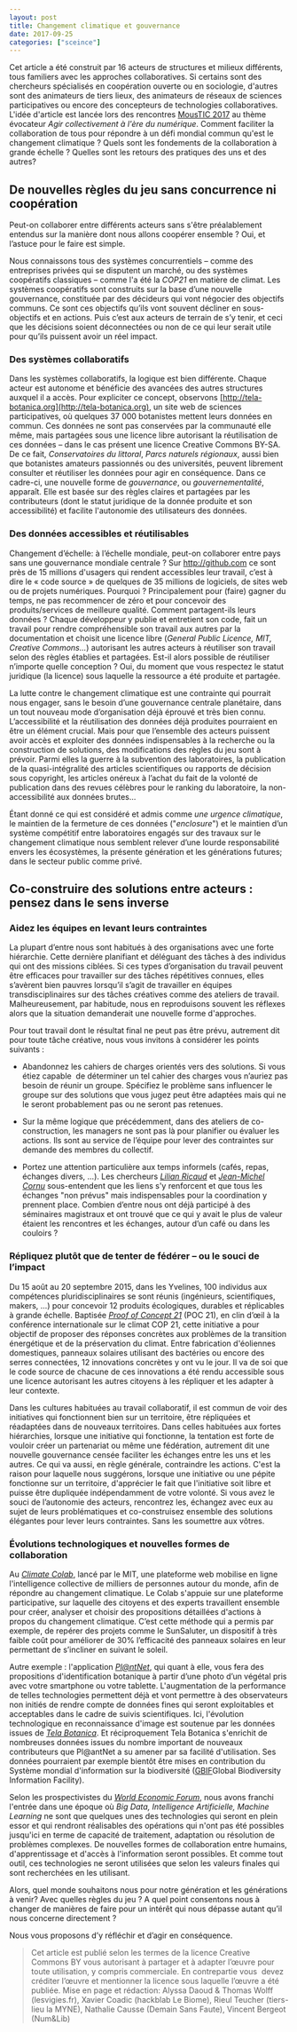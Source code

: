 ```yaml
---
layout: post
title: Changement climatique et gouvernance
date: 2017-09-25
categories: ["sceince"]
---
```


Cet article a été construit par 16 acteurs de structures et milieux différents, tous familiers avec les approches collaboratives. Si certains sont des chercheurs spécialisés en coopération ouverte ou en sociologie, d'autres sont des animateurs de tiers lieux, des animateurs de réseaux de sciences participatives ou encore des concepteurs de technologies collaboratives. L'idée d'article est lancée lors des rencontres [MousTIC 2017](http://moustic.info/2017/wakka.php?wiki=PagePrincipale) au thème évocateur _Agir collectivement à l'ère du numérique_. Comment faciliter la collaboration de tous pour répondre à un défi mondial commun qu'est le changement climatique ? Quels sont les fondements de la collaboration à grande échelle ? Quelles sont les retours des pratiques des uns et des autres? 

## De nouvelles règles du jeu sans concurrence ni coopération

Peut-on collaborer entre différents acteurs sans s'être préalablement entendus sur la manière dont nous allons coopérer ensemble ? Oui, et l’astuce pour le faire est simple.

Nous connaissons tous des systèmes concurrentiels – comme des entreprises privées qui se disputent un marché, ou des systèmes coopératifs classiques – comme l'a été la _COP21_ en matière de climat. Les systèmes coopératifs sont construits sur la base d’une nouvelle gouvernance, constituée par des décideurs qui vont négocier des objectifs communs. Ce sont ces objectifs qu’ils vont souvent décliner en sous-objectifs et en actions. Puis c’est aux acteurs de terrain de s’y tenir, et ceci que les décisions soient déconnectées ou non de ce qui leur serait utile pour qu’ils puissent avoir un réel impact.

### Des systèmes collaboratifs

Dans les systèmes collaboratifs, la logique est bien différente. Chaque acteur est autonome et bénéficie des avancées des autres structures auxquel il a accès. Pour expliciter ce concept, observons [http://tela-botanica.org](http://tela-botanica.org), un site web de sciences participatives, où quelques 37 000 botanistes mettent leurs données en commun. Ces données ne sont pas conservées par la communauté elle même, mais partagées sous une licence libre autorisant la réutilisation de ces données – dans le cas présent une licence Creative Commons BY-SA. De ce fait, _Conservatoires du littoral_, _Parcs naturels régionaux_, aussi bien que botanistes amateurs passionnés ou des universités, peuvent librement consulter et réutiliser les données pour agir en conséquence. Dans ce cadre-ci, une nouvelle forme de _gouvernance_, ou _gouvernementalité_, apparaît. Elle est basée sur des règles claires et partagées par les contributeurs (dont le statut juridique de la donnée produite et son accessibilité) et facilite l'autonomie des utilisateurs des données. 

### Des données accessibles et réutilisables

Changement d’échelle: à l’échelle mondiale, peut-on collaborer entre pays sans une gouvernance mondiale centrale ? Sur http://github.com ce sont près de 15 millions d'usagers qui rendent accessibles leur travail, c’est à dire le « code source » de quelques de 35 millions de logiciels, de sites web ou de projets numériques. Pourquoi ? Principalement pour (faire) gagner du temps, ne pas recommencer de zéro et pour concevoir des produits/services de meilleure qualité. Comment partagent-ils leurs données ? Chaque développeur y publie et entretient son code, fait un travail pour rendre compréhensible son travail aux autres par la documentation et choisit une licence libre (_General Public Licence, MIT, Creative Commons..._) autorisant les autres acteurs à réutiliser son travail selon des règles établies et partagées. Est-il alors possible de réutiliser n’importe quelle conception ? Oui, du moment que vous respectez le statut juridique (la licence) sous laquelle la ressource a été produite et partagée. 

La lutte contre le changement climatique est une contrainte qui pourrait nous engager, sans le besoin d’une gouvernance centrale planétaire, dans un tout nouveau mode d’organisation déjà éprouvé et très bien connu. L’accessibilité et la réutilisation des données déjà produites pourraient en être un élément crucial. Mais pour que l’ensemble des acteurs puissent avoir accès et exploiter des données indispensables à la recherche ou la construction de solutions, des modifications des règles du jeu sont à prévoir. Parmi elles la guerre à la subvention des laboratoires, la publication de la quasi-intégralité des articles scientifiques ou rapports de décision sous copyright, les articles onéreux à l’achat du fait de la volonté de publication dans des revues célèbres pour le ranking du laboratoire, la non-accessibilité aux données brutes... 

Étant donné ce qui est considéré et admis comme _une urgence climatique_, le maintien de la fermeture de ces données ("_enclosure_") et le maintien d’un système compétitif entre laboratoires engagés sur des travaux sur le changement climatique nous semblent relever d’une lourde responsabilité envers les écosystèmes, la présente génération et les générations futures; dans le secteur public comme privé. 

## Co-construire des solutions entre acteurs : pensez dans le sens inverse

### Aidez les équipes en levant leurs contraintes

La plupart d’entre nous sont habitués à des organisations avec une forte hiérarchie. Cette dernière planifiant et déléguant des tâches à des individus qui ont des missions ciblées. Si ces types d’organisation du travail peuvent être efficaces pour travailler sur des tâches répétitives connues, elles s’avèrent bien pauvres lorsqu’il s’agit de travailler en équipes transdisciplinaires sur des tâches créatives comme des ateliers de travail. Malheureusement, par habitude, nous en reproduisons souvent les réflexes alors que la situation demanderait une nouvelle forme d'approches. 

Pour tout travail dont le résultat final ne peut pas être prévu, autrement dit pour toute tâche créative, nous vous invitons à considérer les points suivants : 

+ Abandonnez les cahiers de charges orientés vers des solutions. Si vous étiez capable  de déterminer un tel cahier des charges vous n’auriez pas besoin de réunir un groupe. Spécifiez le problème sans influencer le groupe sur des solutions que vous jugez peut être adaptées mais qui ne le seront probablement pas ou ne seront pas retenues.

+ Sur la même logique que précédemment, dans des ateliers de co-construction, les managers ne sont pas là pour planifier ou évaluer les actions. Ils sont au service de l’équipe pour lever des contraintes sur demande des membres du collectif.

+ Portez une attention particulière aux temps informels (cafés, repas, échanges divers, ...). Les chercheurs _[Lilian Ricaud](http://www.lilianricaud.com/travail-en-reseau/)_ et _[Jean-Michel Cornu](https://fr.wikipedia.org/wiki/Jean-Michel_Cornu)_ sous-entendent que les liens s'y renforcent et que tous les échanges "non prévus" mais indispensables pour la coordination y prennent place. Combien d’entre nous ont déjà participé à des séminaires magistraux et ont trouvé que ce qui y avait le plus de valeur étaient les rencontres et les échanges, autour d’un café ou dans les couloirs ? 

### Répliquez plutôt que de tenter de fédérer – ou le souci de l’impact

Du 15 août au 20 septembre 2015, dans les Yvelines, 100 individus aux compétences pluridisciplinaires se sont réunis (ingénieurs, scientifiques, makers, ...) pour concevoir 12 produits écologiques, durables et réplicables à grande échelle. Baptisée _[Proof of Concept 21](http://www.poc21.cc/)_ (POC 21), en clin d’œil à la conférence internationale sur le climat COP 21, cette initiative a pour objectif de proposer des réponses concrètes aux problèmes de la transition énergétique et de la préservation du climat. Entre fabrication d'éoliennes domestiques, panneaux solaires utilisant des bactéries ou encore des serres connectées, 12 innovations concrètes y ont vu le jour. Il va de soi que le code source de chacune de ces innovations a été rendu accessible sous une licence autorisant les autres citoyens à les répliquer et les adapter à leur contexte. 

Dans les cultures habituées au travail collaboratif, il est commun de voir des initiatives qui fonctionnent bien sur un territoire, être répliquées et réadaptées dans de nouveaux territoires. Dans celles habituées aux fortes hiérarchies, lorsque une initiative qui fonctionne, la tentation est forte de vouloir créer un partenariat ou même une fédération, autrement dit une nouvelle gouvernance censée faciliter les échanges entre les uns et les autres. Ce qui va aussi, en règle générale, contraindre les actions. C'est la raison pour laquelle nous suggérons, lorsque une initiative ou une pépite fonctionne sur un territoire, d'apprécier le fait que l'initiative soit libre et puisse être dupliquée indépendamment de votre volonté. Si vous avez le souci de l’autonomie des acteurs, rencontrez les, échangez avec eux au sujet de leurs problématiques et co-construisez ensemble des solutions élégantes pour lever leurs contraintes. Sans les soumettre aux vôtres. 

### Évolutions technologiques et nouvelles formes de collaboration

Au _[Climate Colab](https://climatecolab.org/)_, lancé par le MIT, une plateforme web mobilise en ligne l'intelligence collective de milliers de personnes autour du monde, afin de répondre au changement climatique. Le Colab s'appuie sur une plateforme participative, sur laquelle des citoyens et des experts travaillent ensemble pour créer, analyser et choisir des propositions détaillées d'actions à propos du changement climatique. C’est cette méthode qui a permis par exemple, de repérer des projets comme le SunSaluter, un dispositif à très faible coût pour améliorer de 30% l’efficacité des panneaux solaires en leur permettant de s’incliner en suivant le soleil.

Autre exemple : l'application _[Pl@ntNet](http://identify.plantnet-project.org/)_, qui quant à elle, vous fera des propositions d'identification botanique à partir d’une photo d’un végétal pris avec votre smartphone ou votre tablette. L'augmentation de la performance de telles technologies permettent déjà et vont permettre à des observateurs non initiés de rendre compte de données fines qui seront exploitables et acceptables dans le cadre de suivis scientifiques. Ici, l'évolution technologique en reconnaissance d'image est soutenue par les données issues de _[Tela Botanica](http://www.tela-botanica.org/actu/)_. Et réciproquement Tela Botanica s'enrichit de nombreuses données issues du nombre important de nouveaux contributeurs que Pl@antNet a su amener par sa facilité d'utilisation. Ses données pourraient par exemple bientôt être mises en contribution du Système mondial d'information sur la biodiversité ([GBIF](https://fr.wikipedia.org/wiki/Global_Biodiversity_Information_Facility)Global Biodiversity Information Facility). 

Selon les prospectivistes du _[World Economic Forum](https://www.weforum.org/)_, nous avons franchi l'entrée dans une époque où _Big Data, Intelligence Artificielle, Machine Learning_ ne sont que quelques unes des technologies qui seront en plein essor et qui rendront réalisables des opérations qui n'ont pas été possibles jusqu'ici en terme de capacité de traitement, adaptation ou résolution de problèmes complexes. De nouvelles formes de collaboration entre humains, d'apprentissage et d'accès à l'information seront possibles. Et comme tout outil, ces technologies ne seront utilisées que selon les valeurs finales qui sont recherchées en les utilisant.

Alors, quel monde souhaitons nous pour notre génération et les générations à venir? Avec quelles règles du jeu ? A quel point consentons nous à changer de manières de faire pour un intérêt qui nous dépasse autant qu’il nous concerne directement ? 

Nous vous proposons d’y réfléchir et d’agir en conséquence. 

 > Cet article est publié selon les termes de la licence Creative Commons BY vous autorisant à partager et à adapter l’œuvre pour toute utilisation, y compris commerciale. En contrepartie vous  devez créditer l’œuvre et mentionner la licence sous laquelle l’œuvre a été publiée. Mise en page et rédaction: Alyssa Daoud & Thomas Wolff (lesvigies.fr), Xavier Coadic (hackblab Le Biome), Rieul Teucher (tiers-lieu la MYNE), Nathalie Causse (Demain Sans Faute), Vincent Bergeot (Num&Lib)

